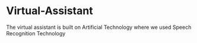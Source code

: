 # Virtual-Assistant
The virtual assistant is built on Artificial Technology where we used Speech Recognition Technology
